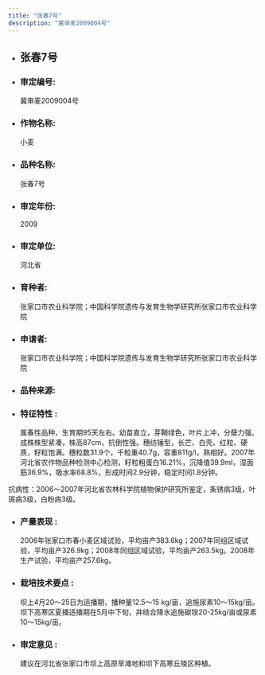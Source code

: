 ```yaml
---
title: "张春7号"
description: "冀审麦2009004号"
---
```

* ## 张春7号
* ###  审定编号:  
   冀审麦2009004号

*  ### 作物名称:  
   小麦

*   ###  品种名称: 
    张春7号

*   ### 审定年份: 
    2009

*   ### 审定单位:  
    河北省

*   ### 育种者:  
    张家口市农业科学院；中国科学院遗传与发育生物学研究所张家口市农业科学院

*   ### 申请者:  
    张家口市农业科学院；中国科学院遗传与发育生物学研究所张家口市农业科学院

*   ### 品种来源:  
    

*   ### 特征特性 : 
    属春性品种，生育期95天左右。幼苗直立，芽鞘绿色，叶片上冲，分蘖力强。成株株型紧凑，株高87cm，抗倒性强。穗纺锤型，长芒、白壳、红粒、硬质，籽粒饱满。穗粒数31.9个，千粒重40.7g，容重811g/l，熟相好。2007年河北省农作物品种检测中心检测，籽粒粗蛋白16.21%，沉降值39.9ml，湿面筋36.9%，吸水率68.8%，形成时间2.9分钟，稳定时间1.8分钟。
抗病性：2006～2007年河北省农林科学院植物保护研究所鉴定，条锈病3级，叶斑病3级，白粉病3级。

*   ### 产量表现 : 
    2006年张家口市春小麦区域试验，平均亩产383.6kg；2007年同组区域试验，平均亩产326.9kg；2008年同组区域试验，平均亩产263.5kg。2008年生产试验，平均亩产257.6kg。

*   ### 栽培技术要点 : 
    坝上4月20～25日为适播期，播种量12.5～15 kg/亩，追施尿素10～15kg/亩。坝下高寒区夏播适播期在5月中下旬，并结合降水追施碳铵20-25kg/亩或尿素10～15kg/亩。

*   ### 审定意见 : 
    建议在河北省张家口市坝上高原旱滩地和坝下高寒丘陵区种植。
